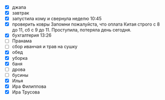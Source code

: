 - [x] джапа
- [x] завтрак
- [x] запустила кому и свернула неделю 10:45
- [x] проверить ковры
Запомни пожалуйста, что оплата Китая строго с 8 до 11, сб с 9 до 11. Проступила, потеряла день сегодня.
- [x] бухгалтерия 13:26
- [ ] Пранама
- [ ] сбор иванчая и трав на сушку
- [x] обед
- [x] уборка
- [x] баня
- [ ] дрова
- [ ] бусины
- [x] Илья
- [x] Ира Филиппова
- [x] Ира Трусова
